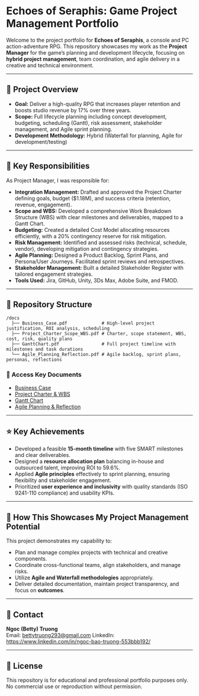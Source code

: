 # Echoes of Seraphis: Game Project Management Portfolio

Welcome to the project portfolio for **Echoes of Seraphis**, a console and PC action-adventure RPG. This repository showcases my work as the **Project Manager** for the game’s planning and development lifecycle, focusing on **hybrid project management**, team coordination, and agile delivery in a creative and technical environment.

---

## 🎯 Project Overview

- **Goal:** Deliver a high-quality RPG that increases player retention and boosts studio revenue by 17% over three years.
- **Scope:** Full lifecycle planning including concept development, budgeting, scheduling (Gantt), risk assessment, stakeholder management, and Agile sprint planning.
- **Development Methodology:** Hybrid (Waterfall for planning, Agile for development/testing)

---

## 💼 Key Responsibilities

As Project Manager, I was responsible for:

- **Integration Management:** Drafted and approved the Project Charter defining goals, budget ($1.18M), and success criteria (retention, revenue, engagement).
- **Scope and WBS:** Developed a comprehensive Work Breakdown Structure (WBS) with clear milestones and deliverables, mapped to a Gantt Chart.
- **Budgeting:** Created a detailed Cost Model allocating resources efficiently, with a 20% contingency reserve for risk mitigation.
- **Risk Management:** Identified and assessed risks (technical, schedule, vendor), developing mitigation and contingency strategies.
- **Agile Planning:** Designed a Product Backlog, Sprint Plans, and Persona/User Journeys. Facilitated sprint reviews and retrospectives.
- **Stakeholder Management:** Built a detailed Stakeholder Register with tailored engagement strategies.
- **Tools Used:** Jira, GitHub, Unity, 3Ds Max, Adobe Suite, and FMOD.

---

## 📂 Repository Structure

```
/docs
  ├── Business_Case.pdf             # High-level project justification, ROI analysis, scheduling
  ├── Project_Charter_Scope_WBS.pdf # Charter, scope statement, WBS, cost, risk, quality plans
  ├── GanttChart.pdf                # Full project timeline with milestones and task durations
  └── Agile_Planning_Reflection.pdf # Agile backlog, sprint plans, personas, reflections
```
### 📄 Access Key Documents

- [Business Case](docs/Business_Case.pdf)
- [Project Charter & WBS](docs/Project_Charter_Scope_WBS.pdf)
- [Gantt Chart](docs/GanttChart.pdf)
- [Agile Planning & Reflection](docs/Agile_Planning_Reflection.pdf)
---

## ⭐ Key Achievements

- Developed a feasible **15-month timeline** with five SMART milestones and clear deliverables.
- Designed a **resource allocation plan** balancing in-house and outsourced talent, improving ROI to 59.6%.
- Applied **Agile principles** effectively to sprint planning, ensuring flexibility and stakeholder engagement.
- Prioritized **user experience and inclusivity** with quality standards (ISO 9241-110 compliance) and usability KPIs.

---

## 🔗 How This Showcases My Project Management Potential

This project demonstrates my capability to:

- Plan and manage complex projects with technical and creative components.
- Coordinate cross-functional teams, align stakeholders, and manage risks.
- Utilize **Agile and Waterfall methodologies** appropriately.
- Deliver detailed documentation, maintain project transparency, and focus on **outcomes**.

---

## 📢 Contact

**Ngoc (Betty) Truong**  
Email: bettytruong293@gmail.com 
LinkedIn: https://www.linkedin.com/in/ngoc-bao-truong-553bbb192/

---

## 📌 License

This repository is for educational and professional portfolio purposes only. No commercial use or reproduction without permission.
